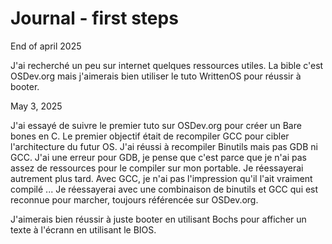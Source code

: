 # Journal - first steps

End of april 2025

J'ai recherché un peu sur internet quelques ressources utiles. La bible c'est OSDev.org mais j'aimerais bien utiliser le tuto WrittenOS pour réussir à booter.

May 3, 2025

J'ai essayé de suivre le premier tuto sur OSDev.org pour créer un Bare bones en C. Le premier objectif était de recompiler GCC pour cibler l'architecture du futur OS. J'ai réussi à recompiler Binutils mais pas GDB ni GCC. J'ai une erreur pour GDB, je pense que c'est parce que je n'ai pas assez de ressources pour le compiler sur mon portable. Je réessayerai autrement plus tard. Avec GCC, je n'ai pas l'impression qu'il l'ait vraiment compilé ... Je réessayerai avec une combinaison de binutils et GCC qui est reconnue pour marcher, toujours référencée sur OSDev.org.

J'aimerais bien réussir à juste booter en utilisant Bochs pour afficher un texte à l'écrann en utilisant le BIOS.
